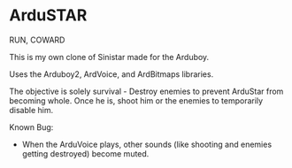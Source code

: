 # ArduSTAR
RUN, COWARD

This is my own clone of Sinistar made for the Arduboy. 

Uses the Arduboy2, ArdVoice, and ArdBitmaps libraries.

The objective is solely survival - Destroy enemies to prevent ArduStar from becoming whole. Once he is, shoot him or the enemies to temporarily disable him.

Known Bug:
- When the ArduVoice plays, other sounds (like shooting and enemies getting destroyed) become muted.
